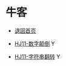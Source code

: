# 牛客

- [退回首页](../README.md)



- [HJ11-数字颠倒](./lbj-hj11/README.md) Y
- [HJ11-字符串翻转](./lbj-hj12/README.md) Y

